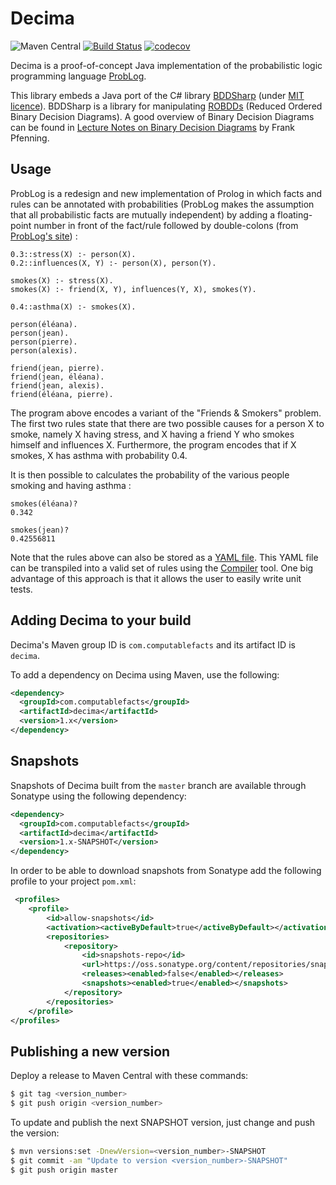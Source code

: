 # Decima

![Maven Central](https://img.shields.io/maven-central/v/com.computablefacts/decima)
[![Build Status](https://travis-ci.com/computablefacts/decima.svg?branch=master)](https://travis-ci.com/computablefacts/decima)
[![codecov](https://codecov.io/gh/computablefacts/decima/branch/master/graph/badge.svg)](https://codecov.io/gh/computablefacts/decima)

Decima is a proof-of-concept Java implementation of the probabilistic logic programming language [ProbLog](https://dtai.cs.kuleuven.be/problog).

This library embeds a Java port of the C# library [BDDSharp](https://github.com/ancailliau/BDDSharp) (under [MIT licence](https://opensource.org/licenses/mit-license.php)). 
BDDSharp is a library for manipulating [ROBDDs](https://en.wikipedia.org/wiki/Binary_decision_diagram) (Reduced Ordered 
Binary Decision Diagrams). A good overview of Binary Decision Diagrams can be found in [Lecture Notes on Binary Decision Diagrams](https://www.cs.cmu.edu/~fp/courses/15122-f10/lectures/19-bdds.pdf)
by Frank Pfenning.

## Usage

ProbLog is a redesign and new implementation of Prolog in which facts and rules can be annotated with probabilities 
(ProbLog makes the assumption that all probabilistic facts are mutually independent) by adding a floating-point number 
in front of the fact/rule followed by double-colons (from [ProbLog's site](https://dtai.cs.kuleuven.be/problog/tutorial/basic/05_smokers.html)) :

```
0.3::stress(X) :- person(X).
0.2::influences(X, Y) :- person(X), person(Y).

smokes(X) :- stress(X).
smokes(X) :- friend(X, Y), influences(Y, X), smokes(Y).

0.4::asthma(X) :- smokes(X).

person(éléana).
person(jean).
person(pierre).
person(alexis).

friend(jean, pierre).
friend(jean, éléana).
friend(jean, alexis).
friend(éléana, pierre).
```

The program above encodes a variant of the "Friends & Smokers" problem. The first two rules state that there are two 
possible causes for a person X to smoke, namely X having stress, and X having a friend Y who smokes himself and 
influences X. Furthermore, the program encodes that if X smokes, X has asthma with probability 0.4.

It is then possible to calculates the probability of the various people smoking and having asthma :

```
smokes(éléana)?
0.342

smokes(jean)?
0.42556811
```

Note that the rules above can also be stored as a [YAML file](/src/resources/data/tests/valid-yaml.yml). This YAML file
can be transpiled into a valid set of rules using the [Compiler](/src/com/computablefacts/decima/Compiler.java) tool.
One big advantage of this approach is that it allows the user to easily write unit tests.

## Adding Decima to your build

Decima's Maven group ID is `com.computablefacts` and its artifact ID is `decima`.

To add a dependency on Decima using Maven, use the following:

```xml
<dependency>
  <groupId>com.computablefacts</groupId>
  <artifactId>decima</artifactId>
  <version>1.x</version>
</dependency>
```

## Snapshots 

Snapshots of Decima built from the `master` branch are available through Sonatype 
using the following dependency:

```xml
<dependency>
  <groupId>com.computablefacts</groupId>
  <artifactId>decima</artifactId>
  <version>1.x-SNAPSHOT</version>
</dependency>
```

In order to be able to download snapshots from Sonatype add the following profile 
to your project `pom.xml`:

```xml
 <profiles>
    <profile>
        <id>allow-snapshots</id>
        <activation><activeByDefault>true</activeByDefault></activation>
        <repositories>
            <repository>
                <id>snapshots-repo</id>
                <url>https://oss.sonatype.org/content/repositories/snapshots</url>
                <releases><enabled>false</enabled></releases>
                <snapshots><enabled>true</enabled></snapshots>
            </repository>
        </repositories>
    </profile>
</profiles>
```

## Publishing a new version

Deploy a release to Maven Central with these commands:

```bash
$ git tag <version_number>
$ git push origin <version_number>
```

To update and publish the next SNAPSHOT version, just change and push the version:

```bash
$ mvn versions:set -DnewVersion=<version_number>-SNAPSHOT
$ git commit -am "Update to version <version_number>-SNAPSHOT"
$ git push origin master
```